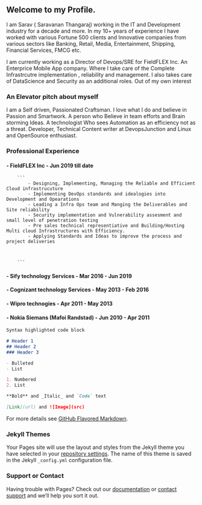 ## Welcome to my Profile.

I am Sarav ( Saravanan Thangaraj) working in the IT and Development industry for a decade and more.  In my 10+ years of experience I have worked with various Fortune 500 clients and Innovative companies from various sectors like Banking, Retail, Media, Entertainment, Shipping, Financial Services, FMCG etc.

I am currently working as a Director of Devops/SRE for FieldFLEX Inc. An Enterprice Mobile App company. Where I take care of the Complete Infrastrcutre implementation , reliability and management. I also takes care of DataScience and Security as an additional roles. Out of my own interest


### An Elevator pitch about myself

I am a Self driven, Passionated Craftsman. I love what I do and believe in Passion and Smartwork.  A person who Believe in team efforts and Brain storming Ideas. A technologist Who sees Automation as an efficiency not as a threat. Developer, Technical Content writer at DevopsJunction and Linux and OpenSource enthusiast.


### Professional Experience

#### - FieldFLEX Inc - Jun 2019 till date
        ```
            - Designing, Implementing, Managing the Reliable and Efficient Cloud infrastrucuture
            - Implementing DevOps standards and idealogies into Development and Opearations
            - Leading a Infra Ops team and Manging the Deliverables and Site reliability
            - Security implementation and Vulnerability assesment and small level of penetration testing
            - Pre sales technical representiative and Building/Hosting Multi cloud Infrastructures with Efficiency.
            - Applying Standards and Ideas to improve the process and project deliveries
            
            
        
        ```
#### - Sify technology Services - Mar 2016 - Jun 2019
#### - Cognizant technology Services - May 2013 - Feb 2016
#### - Wipro technogies - Apr 2011 - May 2013
#### - Nokia Siemans (Mafoi Randstad) - Jun 2010 - Apr 2011


```markdown
Syntax highlighted code block

# Header 1
## Header 2
### Header 3

- Bulleted
- List

1. Numbered
2. List

**Bold** and _Italic_ and `Code` text

[Link](url) and ![Image](src)
```

For more details see [GitHub Flavored Markdown](https://guides.github.com/features/mastering-markdown/).

### Jekyll Themes

Your Pages site will use the layout and styles from the Jekyll theme you have selected in your [repository settings](https://github.com/AKSarav/Resume/settings). The name of this theme is saved in the Jekyll `_config.yml` configuration file.

### Support or Contact

Having trouble with Pages? Check out our [documentation](https://docs.github.com/categories/github-pages-basics/) or [contact support](https://support.github.com/contact) and we’ll help you sort it out.
